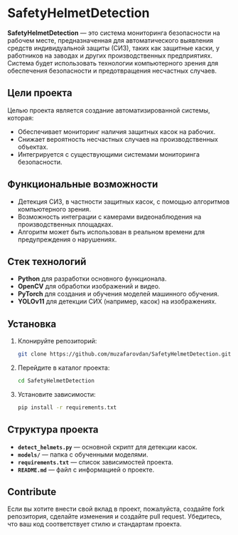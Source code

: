 # SafetyHelmetDetection


**SafetyHelmetDetection** — это система мониторинга безопасности на рабочем месте, предназначенная для автоматического выявления средств индивидуальной защиты (СИЗ), таких как защитные каски, у работников на заводах и других производственных предприятиях. Система будет использовать технологии компьютерного зрения для обеспечения безопасности и предотвращения несчастных случаев.

## Цели проекта

Целью проекта является создание автоматизированной системы, которая:

- Обеспечивает мониторинг наличия защитных касок на рабочих.
- Снижает вероятность несчастных случаев на производственных объектах.
- Интегрируется с существующими системами мониторинга безопасности.

## Функциональные возможности

- Детекция СИЗ, в частности защитных касок, с помощью алгоритмов компьютерного зрения.
- Возможность интеграции с камерами видеонаблюдения на производственных площадках.
- Алгоритм может быть использован в реальном времени для предупреждения о нарушениях.

## Стек технологий

- **Python** для разработки основного функционала.
- **OpenCV** для обработки изображений и видео.
- **PyTorch** для создания и обучения моделей машинного обучения.
- **YOLOv11** для детекции СИХ (например, касок) на изображениях.

## Установка

1. Клонируйте репозиторий:
   ```bash
   git clone https://github.com/muzafarovdan/SafetyHelmetDetection.git
2. Перейдите в каталог проекта:
    ```bash
    cd SafetyHelmetDetection
3. Установите зависимости:
    ```bash
    pip install -r requirements.txt
## Структура проекта

- **`detect_helmets.py`** — основной скрипт для детекции касок.
- **`models/`** — папка с обученными моделями.
- **`requirements.txt`** — список зависимостей проекта.
- **`README.md`** — файл с информацией о проекте.

## Contribute

Если вы хотите внести свой вклад в проект, пожалуйста, создайте fork репозитория, сделайте изменения и создайте pull request. Убедитесь, что ваш код соответствует стилю и стандартам проекта.